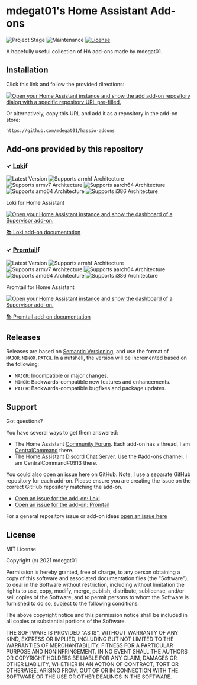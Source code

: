 # mdegat01's Home Assistant Add-ons

![Project Stage][project-stage-shield]
![Maintenance][maintenance-shield]
[![License][license-shield]](LICENSE.md)

A hopefully useful collection of HA add-ons made by mdegat01.

## Installation

Click this link and follow the provided directions:

[![Open your Home Assistant instance and show the add add-on repository dialog
with a specific repository URL pre-filled.][add-repo-shield]][add-repo]

Or alternatively, copy this URL and add it as a repository in the add-on store:

```txt
https://github.com/mdegat01/hassio-addons
```

## Add-ons provided by this repository

### &#10003; [Loki][addon-loki]f

![Latest Version][loki-version-shield]
![Supports armhf Architecture][loki-armhf-shield]
![Supports armv7 Architecture][loki-armv7-shield]
![Supports aarch64 Architecture][loki-aarch64-shield]
![Supports amd64 Architecture][loki-amd64-shield]
![Supports i386 Architecture][loki-i386-shield]

Loki for Home Assistant

[![Open your Home Assistant instance and show the dashboard of a Supervisor add-on.][add-addon-shield]][add-addon-loki]

[:books: Loki add-on documentation][addon-doc-loki]

### &#10003; [Promtail][addon-promtail]f

![Latest Version][promtail-version-shield]
![Supports armhf Architecture][promtail-armhf-shield]
![Supports armv7 Architecture][promtail-armv7-shield]
![Supports aarch64 Architecture][promtail-aarch64-shield]
![Supports amd64 Architecture][promtail-amd64-shield]
![Supports i386 Architecture][promtail-i386-shield]

Promtail for Home Assistant

[![Open your Home Assistant instance and show the dashboard of a Supervisor add-on.][add-addon-shield]][add-addon-promtail]

[:books: Promtail add-on documentation][addon-doc-promtail]

## Releases

Releases are based on [Semantic Versioning][semver], and use the format
of ``MAJOR.MINOR.PATCH``. In a nutshell, the version will be incremented
based on the following:

- ``MAJOR``: Incompatible or major changes.
- ``MINOR``: Backwards-compatible new features and enhancements.
- ``PATCH``: Backwards-compatible bugfixes and package updates.

## Support

Got questions?

You have several ways to get them answered:

- The Home Assistant [Community Forum][forum]. Each add-on has a thread, I am
  [CentralCommand][forum-centralcommand] there.
- The Home Assistant [Discord Chat Server][discord-ha]. Use the #add-ons channel,
  I am CentralCommand#0913 there.

You could also open an issue here on GitHub. Note, I use a separate
GitHub repository for each add-on. Please ensure you are creating the issue
on the correct GitHub repository matching the add-on.

- [Open an issue for the add-on: Loki][loki-issue]
- [Open an issue for the add-on: Promtail][promtail-issue]

For a general repository issue or add-on ideas [open an issue here][issue]

## License

MIT License

Copyright (c) 2021 mdegat01

Permission is hereby granted, free of charge, to any person obtaining a copy
of this software and associated documentation files (the "Software"), to deal
in the Software without restriction, including without limitation the rights
to use, copy, modify, merge, publish, distribute, sublicense, and/or sell
copies of the Software, and to permit persons to whom the Software is
furnished to do so, subject to the following conditions:

The above copyright notice and this permission notice shall be included in all
copies or substantial portions of the Software.

THE SOFTWARE IS PROVIDED "AS IS", WITHOUT WARRANTY OF ANY KIND, EXPRESS OR
IMPLIED, INCLUDING BUT NOT LIMITED TO THE WARRANTIES OF MERCHANTABILITY,
FITNESS FOR A PARTICULAR PURPOSE AND NONINFRINGEMENT. IN NO EVENT SHALL THE
AUTHORS OR COPYRIGHT HOLDERS BE LIABLE FOR ANY CLAIM, DAMAGES OR OTHER
LIABILITY, WHETHER IN AN ACTION OF CONTRACT, TORT OR OTHERWISE, ARISING FROM,
OUT OF OR IN CONNECTION WITH THE SOFTWARE OR THE USE OR OTHER DEALINGS IN THE
SOFTWARE.

[addon-loki]: https://github.com/mdegat01/addon-loki/tree/v1.0.2
[addon-doc-loki]: https://github.com/mdegat01/addon-loki/blob/v1.0.2/README.md
[loki-issue]: https://github.com/mdegat01/addon-loki/issues
[loki-version-shield]: https://img.shields.io/badge/version-v1.0.2-blue.svg
[add-addon-loki]: https://my.home-assistant.io/redirect/supervisor_addon/?addon=39bd2704_loki
[loki-aarch64-shield]: https://img.shields.io/badge/aarch64-yes-green.svg
[loki-amd64-shield]: https://img.shields.io/badge/amd64-yes-green.svg
[loki-armhf-shield]: https://img.shields.io/badge/armhf-no-red.svg
[loki-armv7-shield]: https://img.shields.io/badge/armv7-yes-green.svg
[loki-i386-shield]: https://img.shields.io/badge/i386-no-red.svg
[addon-promtail]: https://github.com/mdegat01/addon-promtail/tree/v1.0.2
[addon-doc-promtail]: https://github.com/mdegat01/addon-promtail/blob/v1.0.2/README.md
[promtail-issue]: https://github.com/mdegat01/addon-promtail/issues
[promtail-version-shield]: https://img.shields.io/badge/version-v1.0.2-blue.svg
[add-addon-promtail]: https://my.home-assistant.io/redirect/supervisor_addon/?addon=39bd2704_promtail
[promtail-aarch64-shield]: https://img.shields.io/badge/aarch64-yes-green.svg
[promtail-amd64-shield]: https://img.shields.io/badge/amd64-yes-green.svg
[promtail-armhf-shield]: https://img.shields.io/badge/armhf-no-red.svg
[promtail-armv7-shield]: https://img.shields.io/badge/armv7-yes-green.svg
[promtail-i386-shield]: https://img.shields.io/badge/i386-no-red.svg
[add-addon-shield]: https://my.home-assistant.io/badges/supervisor_addon.svg
[add-repo-shield]: https://my.home-assistant.io/badges/supervisor_add_addon_repository.svg
[add-repo]: https://my.home-assistant.io/redirect/supervisor_add_addon_repository/?repository_url=https%3A//github.com/mdegat01/hassio-addons
[discord-ha]: https://discord.gg/c5DvZ4e
[forum-centralcommand]: https://community.home-assistant.io/u/CentralCommand/?u=CentralCommand
[forum-shield]: https://img.shields.io/badge/community-forum-brightgreen.svg
[forum]: https://community.home-assistant.io?u=CentralCommand
[mdegat01]: https://github.com/mdegat01
[issue]: https://github.com/mdegat01/hassio-addons/issues
[license-shield]: https://img.shields.io/github/license/mdegat01/hassio-addons.svg
[maintenance-shield]: https://img.shields.io/maintenance/yes/2021.svg
[project-stage-shield]: https://img.shields.io/badge/project%20stage-production%20ready-brightgreen.svg
[reddit]: https://reddit.com/r/homeassistant
[semver]: http://semver.org/spec/v2.0.0.html
[third-party-addons]: https://home-assistant.io/hassio/installing_third_party_addons/